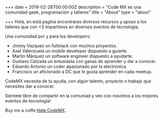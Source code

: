 +++
date = 2019-02-28T00:00:00Z
description = "Code MX es una comunidad geek, programación y talleres"
title = "About"
type = "about"

+++
Hola, en está pagína encontraras diversos recursos y apoyo a los talleres que con <3 impartimos en diversos eventos de tecnología.

Una comunidad por y para los developers:

* Jimmy Vazquez un fullstack con muchos proyectos.
* Axel Valenzuela un mobile developer dispuesto a guiarte.
* Martín Márquez un software engineer dispuesto a ayudarte.
* Gustavo Calzada un entusiasta con ganas de aprender y dar a conocer.
* Eduardo Antonio un coder apasionado por la electronica.
* Francisco un aficionado a DC que le gusta aprender en cada meetup.  

CodeMX necesita de tu ayuda, con algún talento, proyecto o trabajo que necesites dar a conocer.

Sientete libre de compartir en la comuniad y ven con nosotros a los mejores eventos de tecnología!

Buy me a coffe [Help CodeMX](https://www.buymeacoffee.com/codemx).